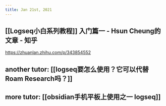 ```yaml
---
title: Jan 21st, 2021
---
```


## [[Logseq小白系列教程]] 入门篇一 - Hsun Cheung的文章 - 知乎
https://zhuanlan.zhihu.com/p/343854552
## another tutor: [[logseq要怎么使用？它可以代替Roam Research吗？]]
## more tutor: [[obsidian手机平板上使用之一 logseq]]
##

